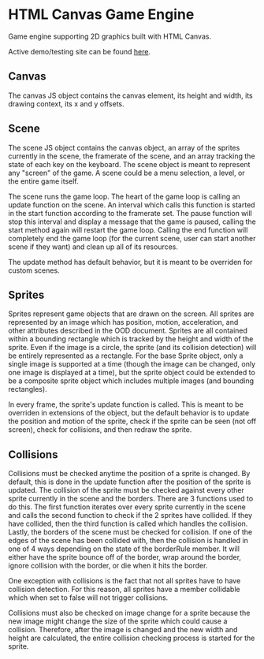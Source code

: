 # HTML Canvas Game Engine
Game engine supporting 2D graphics built with HTML Canvas.

Active demo/testing site can be found [here](https://peymathi.github.io/html-canvas-engine/).

## Canvas
The canvas JS object contains the canvas element, its height and width, its drawing context, its x and y offsets.

## Scene
The scene JS object contains the canvas object, an array of the sprites currently in the scene, the framerate of the scene, and an array tracking the state of each key on the keyboard. The scene object is meant to represent any "screen" of the game. A scene could be a menu selection, a level, or the entire game itself. 

The scene runs the game loop. The heart of the game loop is calling an update function on the scene. An interval which calls this function is started in the start function according to the framerate set. The pause function will stop this interval and display a message that the game is paused, calling the start method again will restart the game loop. Calling the end function will completely end the game loop (for the current scene, user can start another scene if they want) and clean up all of its resources. 

The update method has default behavior, but it is meant to be overriden for custom scenes. 

## Sprites
Sprites represent game objects that are drawn on the screen. All sprites are represented by an image which has position, motion, acceleration, and other attributes described in the OOD document. Sprites are all contained within a bounding rectangle which is tracked by the height and width of the sprite. Even if the image is a circle, the sprite (and its collision detection) will be entirely represented as a rectangle. For the base Sprite object, only a single image is supported at a time (though the image can be changed, only one image is displayed at a time), but the sprite object could be extended to be a composite sprite object which includes multiple images (and bounding rectangles).

In every frame, the sprite's update function is called. This is meant to be overriden in extensions of the object, but the default behavior is to update the position and motion of the sprite, check if the sprite can be seen (not off screen), check for collisions, and then redraw the sprite.

## Collisions
Collisions must be checked anytime the position of a sprite is changed. By default, this is done in the update function after the position of the sprite is updated. The collision of the sprite must be checked against every other sprite currently in the scene and the borders. There are 3 functions used to do this. The first function iterates over every sprite currently in the scene and calls the second function to check if the 2 sprites have collided. If they have collided, then the third function is called which handles the collision. Lastly, the borders of the scene must be checked for collision. If one of the edges of the scene has been collided with, then the collision is handled in one of 4 ways depending on the state of the borderRule member. It will either have the sprite bounce off of the border, wrap around the border, ignore collision with the border, or die when it hits the border. 

One exception with collisions is the fact that not all sprites have to have collision detection. For this reason, all sprites have a member collidable which when set to false will not trigger collisions.

Collisions must also be checked on image change for a sprite because the new image might change the size of the sprite which could cause a collision. Therefore, after the image is changed and the new width and height are calculated, the entire collision checking process is started for the sprite.
